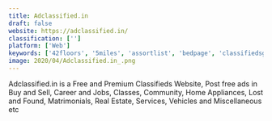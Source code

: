 ```yaml
---
title: Adclassified.in
draft: false 
website: https://adclassified.in/
classification: ['']
platform: ['Web']
keywords: ['42floors', '5miles', 'assortlist', 'bedpage', 'classifiedsgiant', 'codersclan_for_trello', 'dice', 'drawkit', 'facebook_marketplace', 'freeadstime.org', 'osclass', 'padmapper', 'quikr', 'rezella', 'tezpage', 'trulia', 'yesbackpage', 'classified-ads', 'ebid', 'ioffer']
image: 2020/04/Adclassified.in_.png
---
```

Adclassified.in is a Free and Premium Classifieds Website, Post free ads in Buy and Sell, Career and Jobs, Classes, Community, Home Appliances, Lost and Found, Matrimonials, Real Estate, Services, Vehicles and Miscellaneous etc